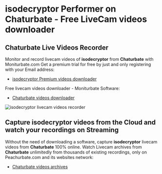 # isodecryptor Performer on Chaturbate - Free LiveCam videos downloader

## Chaturbate Live Videos Recorder

Monitor and record livecam videos of **isodecryptor** from **Chaturbate** with Moniturbate.com
Get a premium trial for free by just and only registering with your Email address:
* [isodecryptor Premium videos downloader](https://moniturbate.com/request-demo-licence-key.html)

Free livecam videos downloader - Moniturbate Software:
* [Chaturbate videos downloader](https://moniturbate.com/moniturbate-download-software.html)

![isodecryptor livecam videos recorder](https://peachurnet.com/templates/moniturbate-software.png)


## Capture isodecryptor videos from the Cloud and watch your recordings on Streaming

Without the need of downloading a software, capture **isodecryptor** livecam videos from **Chaturbate** 100% online.
Watch Livecam archives from **Chaturbate** unlimitedly from thousands of existing recordings, only on Peachurbate.com and its websites network:
* [Chaturbate videos archives](https://peachurnet.com/)